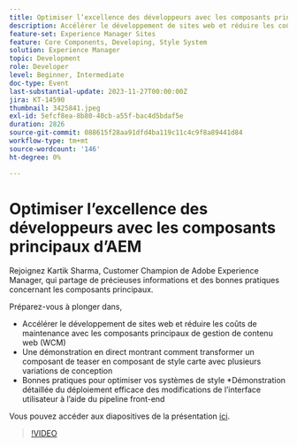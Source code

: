 ```yaml
---
title: Optimiser l’excellence des développeurs avec les composants principaux d’AEM
description: Accélérer le développement de sites web et réduire les coûts de maintenance avec les composants principaux de gestion de contenu web (WCM) Une démonstration en direct montrant comment transformer un composant de teaser en composant de style carte avec plusieurs variations de conception. Bonnes pratiques relatives à l’optimisation de vos systèmes de style. Démonstration détaillée du déploiement efficace des modifications de l’interface utilisateur à l’aide du pipeline front-end.
feature-set: Experience Manager Sites
feature: Core Components, Developing, Style System
solution: Experience Manager
topic: Development
role: Developer
level: Beginner, Intermediate
doc-type: Event
last-substantial-update: 2023-11-27T00:00:00Z
jira: KT-14590
thumbnail: 3425841.jpeg
exl-id: 5efcf8ea-8b80-40cb-a55f-bac4d5bdaf5e
duration: 2826
source-git-commit: 088615f28aa91dfd4ba119c11c4c9f8a89441d84
workflow-type: tm+mt
source-wordcount: '146'
ht-degree: 0%

---
```


# Optimiser l’excellence des développeurs avec les composants principaux d’AEM

Rejoignez Kartik Sharma, Customer Champion de Adobe Experience Manager, qui partage de précieuses informations et des bonnes pratiques concernant les composants principaux.

Préparez-vous à plonger dans,

* Accélérer le développement de sites web et réduire les coûts de maintenance avec les composants principaux de gestion de contenu web (WCM)
* Une démonstration en direct montrant comment transformer un composant de teaser en composant de style carte avec plusieurs variations de conception
* Bonnes pratiques pour optimiser vos systèmes de style
*Démonstration détaillée du déploiement efficace des modifications de l’interface utilisateur à l’aide du pipeline front-end

Vous pouvez accéder aux diapositives de la présentation [ici](/help/learn-from-your-peers/assets/experience-manager/sept2023/aem-core-components.pdf).

>[!VIDEO](https://video.tv.adobe.com/v/3425841/?learn=on)
